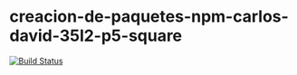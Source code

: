 # creacion-de-paquetes-npm-carlos-david-35l2-p5-square

[![Build Status](https://travis-ci.org/ULL-ESIT-DSI-1617/creacion-de-paquetes-npm-carlos-david-35l2-p5-square.svg?branch=master)](https://travis-ci.org/ULL-ESIT-DSI-1617/creacion-de-paquetes-npm-carlos-david-35l2-p5-square)
